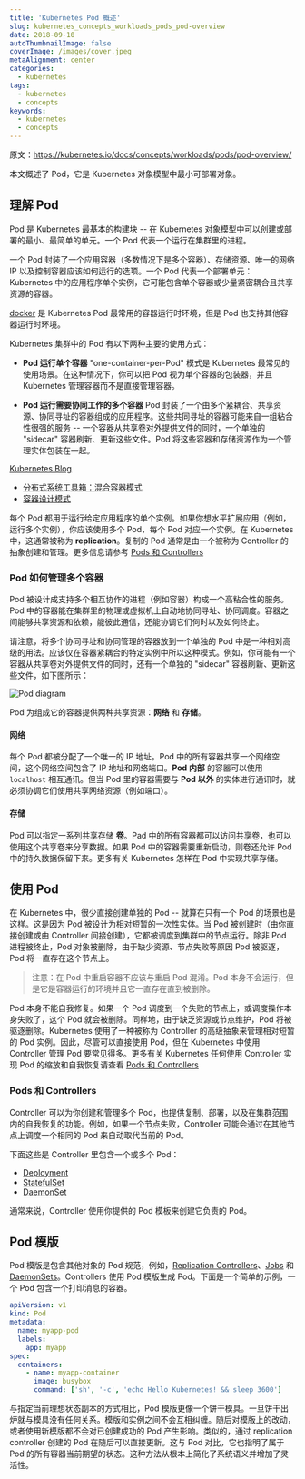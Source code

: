 ```yaml
---
title: 'Kubernetes Pod 概述'
slug: kubernetes_concepts_workloads_pods_pod-overview
date: 2018-09-10
autoThumbnailImage: false
coverImage: /images/cover.jpeg
metaAlignment: center
categories:
  - kubernetes
tags:
  - kubernetes
  - concepts
keywords:
  - kubernetes
  - concepts
---
```


原文：https://kubernetes.io/docs/concepts/workloads/pods/pod-overview/

本文概述了 Pod，它是 Kubernetes 对象模型中最小可部署对象。

<!--more-->

## 理解 Pod

Pod 是 Kubernetes 最基本的构建块 -- 在 Kubernetes 对象模型中可以创建或部署的最小、最简单的单元。一个 Pod 代表一个运行在集群里的进程。

一个 Pod 封装了一个应用容器（多数情况下是多个容器）、存储资源、唯一的网络 IP 以及控制容器应该如何运行的选项。一个 Pod 代表一个部署单元：Kubernetes 中的应用程序单个实例，它可能包含单个容器或少量紧密耦合且共享资源的容器。

[docker](https://www.docker.com/) 是 Kubernetes Pod 最常用的容器运行时环境，但是 Pod 也支持其他容器运行时环境。

Kubernetes 集群中的 Pod 有以下两种主要的使用方式：

- **Pod 运行单个容器** "one-container-per-Pod" 模式是 Kubernetes 最常见的使用场景。在这种情况下，你可以把 Pod 视为单个容器的包装器，并且 Kubernetes 管理容器而不是直接管理容器。

- **Pod 运行需要协同工作的多个容器** Pod 封装了一个由多个紧耦合、共享资源、协同寻址的容器组成的应用程序。这些共同寻址的容器可能来自一组粘合性很强的服务 -- 一个容器从共享卷对外提供文件的同时，一个单独的 "sidecar" 容器刷新、更新这些文件。Pod 将这些容器和存储资源作为一个管理实体包装在一起。

[Kubernetes Blog](http://blog.kubernetes.io/)

- [分布式系统工具箱：混合容器模式](http://blog.kubernetes.io/2015/06/the-distributed-system-toolkit-patterns.html)
- [容器设计模式](https://kubernetes.io/blog/2016/06/container-design-patterns)

每个 Pod 都用于运行给定应用程序的单个实例。如果你想水平扩展应用（例如，运行多个实例），你应该使用多个 Pod，每个 Pod 对应一个实例。在 Kubernetes 中，这通常被称为 **replication**。复制的 Pod 通常是由一个被称为 Controller 的抽象创建和管理。更多信息请参考 [Pods 和 Controllers](https://kubernetes.io/docs/concepts/workloads/pods/pod-overview/#pods-and-controllers)

### Pod 如何管理多个容器

Pod 被设计成支持多个相互协作的进程（例如容器）构成一个高粘合性的服务。Pod 中的容器能在集群里的物理或虚拟机上自动地协同寻址、协同调度。容器之间能够共享资源和依赖，能彼此通信，还能协调它们何时以及如何终止。

请注意，将多个协同寻址和协同管理的容器放到一个单独的 Pod 中是一种相对高级的用法。应该仅在容器紧耦合的特定实例中所以这种模式。例如，你可能有一个容器从共享卷对外提供文件的同时，还有一个单独的 "sidecar" 容器刷新、更新这些文件，如下图所示：

![Pod diagram](/images/2018/08/pod.svg)

Pod 为组成它的容器提供两种共享资源：**网络** 和 **存储**。

#### 网络

每个 Pod 都被分配了一个唯一的 IP 地址。Pod 中的所有容器共享一个网络空间，这个网络空间包含了 IP 地址和网络端口。**Pod 内部** 的容器可以使用 `localhost` 相互通讯。但当 Pod 里的容器需要与 **Pod 以外** 的实体进行通讯时，就必须协调它们使用共享网络资源（例如端口）。

#### 存储

Pod 可以指定一系列共享存储 **卷**。Pad 中的所有容器都可以访问共享卷，也可以使用这个共享卷来分享数据。如果 Pod 中的容器需要重新启动，则卷还允许 Pod 中的持久数据保留下来。更多有关 Kubernetes 怎样在 Pod 中实现共享存储。

## 使用 Pod

在 Kubernetes 中，很少直接创建单独的 Pod -- 就算在只有一个 Pod 的场景也是这样。这是因为 Pod 被设计为相对短暂的一次性实体。当 Pod 被创建时（由你直接创建或由 Controller 间接创建），它都被调度到集群中的节点运行。除非 Pod 进程被终止，Pod 对象被删除，由于缺少资源、节点失败等原因 Pod 被驱逐，Pod 将一直存在这个节点上。

> 注意：在 Pod 中重启容器不应该与重启 Pod 混淆。Pod 本身不会运行，但是它是容器运行的环境并且它一直存在直到被删除。

Pod 本身不能自我修复。如果一个 Pod 调度到一个失败的节点上，或调度操作本身失败了，这个 Pod 就会被删除。同样地，由于缺乏资源或节点维护，Pod 将被驱逐删除。Kubernetes 使用了一种被称为 Controller 的高级抽象来管理相对短暂的 Pod 实例。因此，尽管可以直接使用 Pod，但在 Kubernetes 中使用 Controller 管理 Pod 要常见得多。更多有关 Kubernetes 任何使用 Controller 实现 Pod 的缩放和自我恢复请查看 [Pods 和 Controllers](https://kubernetes.io/docs/concepts/workloads/pods/pod-overview/#pods-and-controllers)

### Pods 和 Controllers

Controller 可以为你创建和管理多个 Pod，也提供复制、部署，以及在集群范围内的自我恢复的功能。例如，如果一个节点失败，Controller 可能会通过在其他节点上调度一个相同的 Pod 来自动取代当前的 Pod。

下面这些是 Controller 里包含一个或多个 Pod：

- [Deployment](https://kubernetes.io/docs/concepts/workloads/controllers/deployment/)
- [StatefulSet](https://kubernetes.io/docs/concepts/workloads/controllers/statefulset/)
- [DaemonSet](https://kubernetes.io/docs/concepts/workloads/controllers/daemonset/)

通常来说，Controller 使用你提供的 Pod 模板来创建它负责的 Pod。

## Pod 模版

Pod 模版是包含其他对象的 Pod 规范，例如，[Replication Controllers](https://kubernetes.io/docs/concepts/workloads/controllers/replicationcontroller/)、[Jobs](https://kubernetes.io/docs/concepts/jobs/run-to-completion-finite-workloads/) 和 [DaemonSets](https://kubernetes.io/docs/concepts/workloads/controllers/daemonset/)。Controllers 使用 Pod 模版生成 Pod。下面是一个简单的示例，一个 Pod 包含一个打印消息的容器。

```yaml
apiVersion: v1
kind: Pod
metadata:
  name: myapp-pod
  labels:
    app: myapp
spec:
  containers:
    - name: myapp-container
      image: busybox
      command: ['sh', '-c', 'echo Hello Kubernetes! && sleep 3600']
```

与指定当前理想状态副本的方式相比，Pod 模版更像一个饼干模具。一旦饼干出炉就与模具没有任何关系。模版和实例之间不会互相纠缠。随后对模版上的改动，或者使用新模版都不会对已创建成功的 Pod 产生影响。类似的，通过 replication controller 创建的 Pod 在随后可以直接更新。这与 Pod 对比，它也指明了属于 Pod 的所有容器当前期望的状态。这种方法从根本上简化了系统语义并增加了灵活性。
